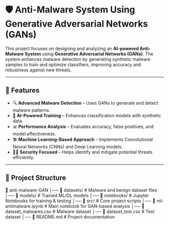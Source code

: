 # 🛡️ Anti-Malware System Using Generative Adversarial Networks (GANs)

This project focuses on designing and analyzing an **AI-powered Anti-Malware System** using **Generative Adversarial Networks (GANs)**. The system enhances malware detection by generating synthetic malware samples to train and optimize classifiers, improving accuracy and robustness against new threats.

---

## 🚀 Features
- 🔍 **Advanced Malware Detection** – Uses GANs to generate and detect malware patterns.
- 🤖 **AI-Powered Training** – Enhances classification models with synthetic data.
- 📊 **Performance Analysis** – Evaluates accuracy, false positives, and model effectiveness.
- 🛠️ **Machine Learning-Based Approach** – Implements Convolutional Neural Networks (CNNs) and Deep Learning models.
- 🧑‍💻 **Security Focused** – Helps identify and mitigate potential threats efficiently.

---

## 📂 Project Structure

📁 anti-malware-GAN │── 📂 datasets/ # Malware and benign dataset files │── 📂 models/ # Trained ML/DL models │── 📂 notebooks/ # Jupyter Notebooks for training & testing │── 📂 src/ # Core project scripts │── 📄 ml-antimalware.ipynb # Main notebook for GAN-based analysis │── 📄 dataset_malwares.csv # Malware dataset │── 📄 dataset_test.csv # Test dataset │── 📄 README.md # Project documentation

